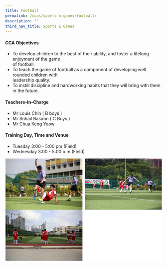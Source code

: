 ```yaml
---
title: Football
permalink: /ccas/sports-n-games/football/
description: ""
third_nav_title: Sports & Games
---
```

<h4>CCA Objectives</h4>
<ul>
<li>To develop children to the best of their ability, and foster a lifelong enjoyment of the game<br />of football.</li>
<li>To teach the game of football as a component of developing well rounded children with<br />leadership quality.</li>
<li>To instill discipline and hardworking habits that they will bring with them in the future.</li>
</ul>
<h4>Teachers-In-Charge</h4>
<ul>
<li>Mr Louis Chin ( B boys )</li>
<li>Mr Sohail Basiron ( C Boys )</li>
<li>Mr Chua Keng Yeow</li>
</ul>
<h4>Training Day, Time and Venue</h4>
<ul>
<li>Tuesday 3:00 - 5:00 pm (Field)</li>
<li>Wednesday 3:00 - 5:00 p.m (Field)</li>
</ul>
<img src="/images/football.png">